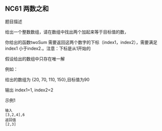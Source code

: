 ## NC61 两数之和

题目描述

给出一个整数数组，请在数组中找出两个加起来等于目标值的数，

你给出的函数twoSum 需要返回这两个数字的下标（index1，index2），需要满足 index1 小于index2.。注意：下标是从1开始的

假设给出的数组中只存在唯一解

例如：

给出的数组为 {20, 70, 110, 150},目标值为90

输出 index1=1, index2=2

示例1
```
输入
[3,2,4],6
返回值
[2,3]
```